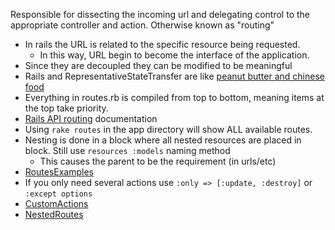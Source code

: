 Responsible for dissecting the incoming url and delegating control to the appropriate controller and action. Otherwise known as "routing"

* In rails the URL is related to the specific resource being requested.
  * In this way, URL begin to become the interface of the application.
* Since they are decoupled they can be modified to be meaningful
* Rails and RepresentativeStateTransfer are like [peanut butter and chinese food][1]
* Everything in routes.rb is compiled from top to bottom, meaning items at the top take priority.
* [Rails API routing][2] documentation
* Using `rake routes` in the app directory will show ALL available routes.
* Nesting is done in a block where all nested resources are placed in block. Still use `resources :models` naming method
  * This causes the parent to be the requirement (in urls/etc)
* [RoutesExamples]
* If you only need several actions use `:only => [:update, :destroy]` or `:except options`
* [CustomActions]
* [NestedRoutes]

[1]: http://youtu.be/8RUO-V9BSnc
[2]: http://api.rubyonrails.org/classes/ActionController/Routing.html
[RoutesExamples]: /RoutesExamples
[CustomActions]: /CustomActions
[NestedRoutes]: /NestedRoutes